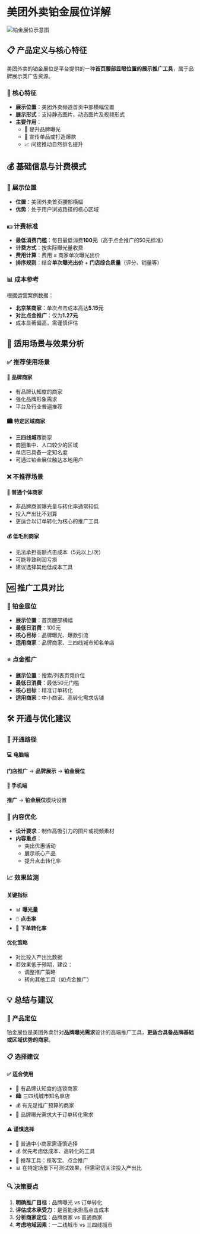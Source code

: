 # 美团外卖铂金展位详解

![铂金展位示意图](/inline/bojin-zhanwei-hero.png)



## 📋 产品定义与核心特征

美团外卖的铂金展位是平台提供的一种**首页腰部显眼位置的展示推广工具**，属于品牌展示类广告资源。

### 🎯 核心特征

- **展示位置**：美团外卖频道首页中部横幅位置
- **展示形式**：支持静态图片、动态图片及视频形式
- **主要作用**： 
  - 🌟 提升品牌曝光
  - 📢 宣传单品或打造爆款
  - 📈 间接推动自然排名提升

## 💰 基础信息与计费模式

### 📍 展示位置

- **位置**：美团外卖首页腰部横幅
- **优势**：处于用户浏览路径的核心区域

### 💵 计费标准

- **最低消费门槛**：每日最低消费**100元**（高于点金推广的50元标准）
- **计费方式**：按实际曝光量收费
- **费用计算**：费用 ≤ 商家单次曝光出价
- **排序规则**：结合**单次曝光出价** + **门店综合质量**（评分、销量等）

### 📊 成本参考

根据运营案例数据：

- **北京某商家**：单次点击成本高达**5.15元**
- **对比点金推广**：仅为**1.27元**
- 成本显著偏高，需谨慎评估

## 🎯 适用场景与效果分析

### ✅ 推荐使用场景

#### 🏢 品牌商家

- 有品牌认知度的商家
- 强化品牌形象需求
- 平台及行业普遍推荐

#### 🏙️ 特定区域商家

- **三四线城市**商家
- 商圈集中、人口较少的区域
- 单店已具备一定知名度
- 可通过铂金展位触达本地用户

### ❌ 不推荐场景

#### 🏪 普通个体商家

- 非品牌商家曝光量与转化率通常较低
- 投入产出比不划算
- 更适合以订单转化为核心的推广工具

#### 💰 低毛利商家

- 无法承担高额点击成本（5元以上/次）
- 可能导致利润亏损
- 建议选择其他低成本工具

## 🆚 推广工具对比

### 🥇 铂金展位

- **展示位置**：首页腰部横幅
- **最低日消费**：100元
- **核心目标**：品牌曝光、爆款引流
- **适用商家**：品牌商家、三四线城市知名单店

### ⭐ 点金推广

- **展示位置**：搜索/列表页竞价位
- **最低日消费**：最低50元门槛
- **核心目标**：精准订单转化
- **适用商家**：中小商家、高转化需求店铺

## 🛠️ 开通与优化建议

### 📱 开通路径

#### 💻 电脑端

**门店推广** → **品牌展示** → **铂金展位**

#### 📱 手机端

**推广** → **铂金展位**模块设置

### 🎨 内容优化

- **设计要求**：制作高吸引力的图片或视频素材
- **内容重点**： 
  - 突出优惠活动
  - 展示核心产品
  - 提升点击转化率

### 📈 效果监测

#### 关键指标

- 📊 **曝光量**
- 🖱️ **点击率**
- 🛒 **下单转化率**

#### 优化策略

- 对比投入产出比数据
- 若效果低于预期，建议： 
  - 调整推广策略
  - 转向其他工具（如点金推广）

## 💡 总结与建议

### 🎯 产品定位

铂金展位是美团外卖针对**品牌曝光需求**设计的高端推广工具，**更适合具备品牌基础或区域优势的商家**。

### 📋 选择建议

#### ✅ 适合使用

- 🏢 有品牌认知度的连锁商家
- 🏙️ 三四线城市知名单店
- 💰 有充足推广预算的商家
- 🎯 品牌曝光需求大于订单转化需求

#### ⚠️ 谨慎选择

- 🏪 普通中小商家需谨慎选择
- 💰 优先考虑低成本、高转化的工具
- 🎯 推荐工具：揽客宝、点金推广
- 📊 在特定场景下可测试效果，但需密切关注投入产出比

### 🔍 决策要点

1. **明确推广目标**：品牌曝光 vs 订单转化
2. **评估成本承受力**：是否能承担高点击成本
3. **分析商家定位**：品牌商家 vs 普通商家
4. **考虑地域因素**：一二线城市 vs 三四线城市
